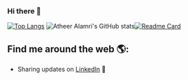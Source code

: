 ### Hi there 👋
[![Top Langs](https://github-readme-stats.vercel.app/api/top-langs?username=AtheerAlamri&theme=swift&layout=compact)](https://github.com/AtheerAlamri/github-readme-stats) ![Atheer Alamri's GitHub stats](https://github-readme-stats.vercel.app/api?username=AtheerAlamri&theme=swift&&hide=contribs,prs&show_icons=true)[![Readme Card](https://github-readme-stats.vercel.app/api/pin/?username=AtheerAlamri&theme=swift&repo=github-readme-stats)](https://github.com/AtheerAlamri/github-readme-stats)


## Find me around the web 🌎: 
- Sharing updates on <a href="https://www.linkedin.com/in/atheer-alamri-ba842a21b">LinkedIn</a> 💼
